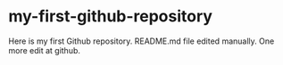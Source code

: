 # my-first-github-repository
Here is my first Github repository.
README.md file edited manually. One more edit at github.
